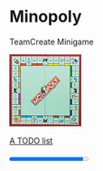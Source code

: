 # Minopoly
TeamCreate Minigame

![alt text](src/res/monopoly.png "Blub")

[A TODO list](TODO.md)


<progress value="93" max="100">93%</progress> 
